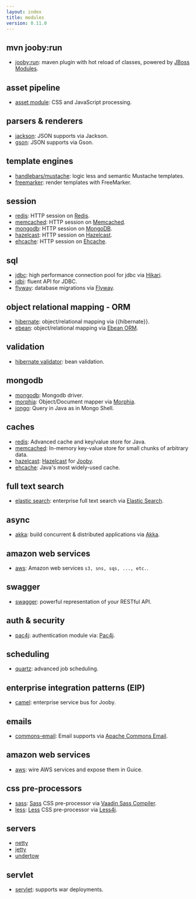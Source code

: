 ```yaml
---
layout: index
title: modules
version: 0.11.0
---
```


## mvn jooby:run
* [jooby:run](/doc/maven-plugin): maven plugin with hot reload of classes, powered by [JBoss Modules](https://github.com/jboss-modules/jboss-modules).

## asset pipeline
* [asset module](/doc/assets): CSS and JavaScript processing.

## parsers & renderers
* [jackson](/doc/jackson): JSON supports via Jackson.
* [gson](/doc/gson): JSON supports via Gson.

## template engines
* [handlebars/mustache](/doc/hbs): logic less and semantic Mustache templates.
* [freemarker](/doc/ftl): render templates with FreeMarker.

## session
* [redis](/doc/jedis/#redis-session-store): HTTP session on [Redis](http://redis.io).
* [memcached](/doc/spymemcached/#session-store): HTTP session on [Memcached](http://memcached.org).
* [mongodb](/doc/mongodb/#mongodb-session-store): HTTP session on [MongoDB](http://mongodb.github.io/mongo-java-driver/).
* [hazelcast](/doc/hazelcast/#session-store): HTTP session on [Hazelcast](http://hazelcast.org).
* [ehcache](/doc/ehcache/#session-store): HTTP session on [Ehcache](http://ehcache.org).

## sql
* [jdbc](/doc/jdbc): high performance connection pool for jdbc via [Hikari](https://github.com/brettwooldridge/HikariCP).
* [jdbi](/doc/jdbi): fluent API for JDBC.
* [flyway](/doc/flyway): database migrations via [Flyway](http://flywaydb.org).

## object relational mapping - ORM
* [hibernate](/doc/hbm): object/relational mapping via {{hibernate}}.
* [ebean](/doc/ebean): object/relational mapping via [Ebean ORM](http://ebean-orm.github.io).

## validation
* [hibernate validator](/doc/hbv): bean validation.

## mongodb
* [mongodb](/doc/mongodb): Mongodb driver.
* [morphia](/doc/morphia): Object/Document mapper via [Morphia](https://github.com/mongodb/morphia).
* [jongo](/doc/jongo): Query in Java as in Mongo Shell.

## caches
* [redis](/doc/jedis): Advanced cache and key/value store for Java.
* [memcached](/doc/spymemcached): In-memory key-value store for small chunks of arbitrary data.
* [hazelcast](/doc/hazelcast): [Hazelcast](http://hazelcast.org) for [Jooby](http://jooby.org).
* [ehcache](/doc/ehcache): Java's most widely-used cache.

## full text search
* [elastic search](/doc/elasticsearch): enterprise full text search via [Elastic Search](https://github.com/elastic/elasticsearch).

## async
* [akka](/doc/akka): build concurrent & distributed applications via [Akka](http://akka.io).

## amazon web services
* [aws](/doc/aws): Amazon web services ```s3, sns, sqs, ..., etc.```.

## swagger
* [swagger](/doc/swagger): powerful representation of your RESTful API.

## auth & security
* [pac4j](/doc/pac4j): authentication module via: [Pac4j](https://github.com/pac4j/pac4j).

## scheduling
* [quartz](/doc/quartz): advanced job scheduling.

## enterprise integration patterns (EIP)
* [camel](/doc/camel): enterprise service bus for Jooby.

## emails
* [commons-email](/doc/commons-email): Email supports via [Apache Commons Email](https://commons.apache.org/proper/commons-email).

## amazon web services
* [aws](/doc/aws): wire AWS services and expose them in Guice.

## css pre-processors
* [sass](/doc/sass): [Sass](http://sass-lang.com) CSS pre-processor via [Vaadin Sass Compiler](https://github.com/vaadin/sass-compiler).
* [less](/doc/less): [Less](http://lesscss.org) CSS pre-processor via [Less4j](https://github.com/SomMeri/less4j).

## servers
* [netty](/doc/netty)
* [jetty](/doc/jetty)
* [undertow](/doc/undertow)

## servlet
* [servlet](/doc/servlet): supports war deployments.
